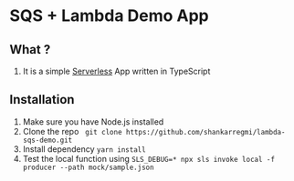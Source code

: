 # SQS + Lambda Demo App

## What ?
1. It is a simple [Serverless](https://www.serverless.com/) App written in TypeScript


## Installation
1. Make sure you have Node.js installed 
2. Clone the repo ` git clone https://github.com/shankarregmi/lambda-sqs-demo.git`
3. Install dependency `yarn install`
4. Test the local function using `SLS_DEBUG=* npx sls invoke local -f producer --path mock/sample.json`

